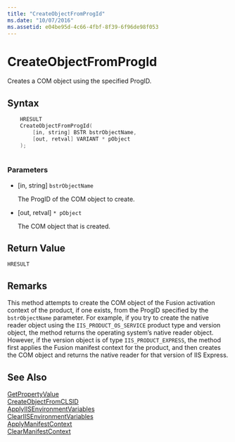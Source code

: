 ```yaml
---
title: "CreateObjectFromProgId"
ms.date: "10/07/2016"
ms.assetid: e04be95d-4c66-4fbf-8f39-6f96de98f053
---
```

# CreateObjectFromProgId
Creates a COM object using the specified ProgID.  
  
## Syntax  
  
```cpp  
    HRESULT  
    CreateObjectFromProgId(  
        [in, string] BSTR bstrObjectName,  
        [out, retval] VARIANT * pObject  
    );  
  
```  
  
### Parameters  
  
- [in, string] `bstrObjectName`  
  
     The ProgID of the COM object to create.  
  
- [out, retval] `* pObject`  
  
     The COM object that is created.  
  
## Return Value  
 `HRESULT`  
  
## Remarks  
 This method attempts to create the COM object of the Fusion activation context of the product, if one exists, from the ProgID specified by the `bstrObjectName` parameter. For example, if you try to create the native reader object using the `IIS_PRODUCT_OS_SERVICE` product type and version object, the method returns the operating system’s native reader object. However, if the version object is of type `IIS_PRODUCT_EXPRESS`, the method first applies the Fusion manifest context for the product, and then creates the COM object and returns the native reader for that version of IIS Express.  
  
## See Also  
 [GetPropertyValue](../../extensions/express-api-reference/getpropertyvalue.md)   
 [CreateObjectFromCLSID](../../extensions/express-api-reference/createobjectfromclsid.md)   
 [ApplyIISEnvironmentVariables](../../extensions/express-api-reference/applyiisenvironmentvariables.md)   
 [ClearIISEnvironmentVariables](../../extensions/express-api-reference/cleariisenvironmentvariables.md)   
 [ApplyManifestContext](../../extensions/express-api-reference/applymanifestcontext.md)   
 [ClearManifestContext](../../extensions/express-api-reference/clearmanifestcontext.md)
